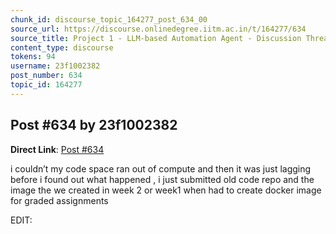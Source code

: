 ```yaml
---
chunk_id: discourse_topic_164277_post_634_00
source_url: https://discourse.onlinedegree.iitm.ac.in/t/164277/634
source_title: Project 1 - LLM-based Automation Agent - Discussion Thread [TDS Jan 2025]
content_type: discourse
tokens: 94
username: 23f1002382
post_number: 634
topic_id: 164277
---
```


## Post #634 by 23f1002382

**Direct Link**: [Post #634](https://discourse.onlinedegree.iitm.ac.in/t/164277/634)

i couldn’t my code space ran out of compute and then it was just lagging before i found out what happened , i just submitted old code repo and the image the we created in week 2 or week1 when had to create docker image for graded assignments

EDIT:
